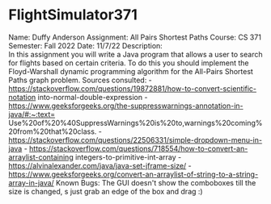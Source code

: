 # FlightSimulator371
Name: 		Duffy Anderson
Assignment: All Pairs Shortest Paths
Course: 	CS 371
Semester: 	Fall 2022
Date: 		11/7/22
Description:	
		In this assignment you will write a Java program that allows a user to search 
		for flights based on certain criteria. To do this you should implement the 
		Floyd-Warshall dynamic programming algorithm for the All-Pairs Shortest Paths 
		graph problem.
Sources consulted: 
		- https://stackoverflow.com/questions/19872881/how-to-convert-scientific-notation
		into-normal-double-expression
		- https://www.geeksforgeeks.org/the-suppresswarnings-annotation-in-java/#:~:text=
		Use%20of%20%40SuppressWarnings%20is%20to,warnings%20coming%20from%20that%20class.
		- https://stackoverflow.com/questions/22506331/simple-dropdown-menu-in-java
		- https://stackoverflow.com/questions/718554/how-to-convert-an-arraylist-containing
		integers-to-primitive-int-array
		- https://alvinalexander.com/java/java-set-jframe-size/
		- https://www.geeksforgeeks.org/convert-an-arraylist-of-string-to-a-string-array-in-java/
Known Bugs: The GUI doesn't show the comboboxes till the size is changed, s just grab 
    an edge of the box and drag :)
